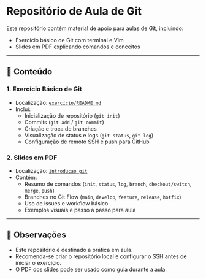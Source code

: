 # Repositório de Aula de Git

Este repositório contém material de apoio para aulas de Git, incluindo:

- Exercício básico de Git com terminal e Vim
- Slides em PDF explicando comandos e conceitos

---

## 📁 Conteúdo

### 1. Exercício Básico de Git
- Localização: [`exercício/README.md`](exercício/README.md)
- Inclui:
  - Inicialização de repositório (`git init`)
  - Commits (`git add` / `git commit`)
  - Criação e troca de branches
  - Visualização de status e logs (`git status`, `git log`)
  - Configuração de remoto SSH e push para GitHub

### 2. Slides em PDF
- Localização: [`introducao_git`](introducao_git.pdf)
- Contém:
  - Resumo de comandos (`init`, `status`, `log`, `branch`, `checkout/switch`, `merge`, `push`)
  - Branches no Git Flow (`main`, `develop`, `feature`, `release`, `hotfix`)
  - Uso de issues e workflow básico
  - Exemplos visuais e passo a passo para aula

---

## 📌 Observações

- Este repositório é destinado a prática em aula.  
- Recomenda-se criar o repositório local e configurar o SSH antes de iniciar o exercício.  
- O PDF dos slides pode ser usado como guia durante a aula.


